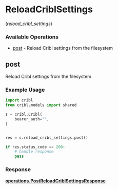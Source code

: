 # ReloadCriblSettings
(*reload_cribl_settings*)

### Available Operations

* [post](#post) - Reload Cribl settings from the filesystem

## post

Reload Cribl settings from the filesystem

### Example Usage

```python
import cribl
from cribl.models import shared

s = cribl.Cribl(
    bearer_auth="",
)


res = s.reload_cribl_settings.post()

if res.status_code == 200:
    # handle response
    pass
```


### Response

**[operations.PostReloadCriblSettingsResponse](../../models/operations/postreloadcriblsettingsresponse.md)**

